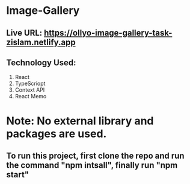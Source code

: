 # Image-Gallery

## Live URL: https://ollyo-image-gallery-task-zislam.netlify.app

## Technology Used: 
1. React
2. TypeScriopt
3. Context API
4. React Memo

# Note: No external library and packages are used. 

## To run this project, first clone the repo and run the command "npm intsall", finally run "npm start"
